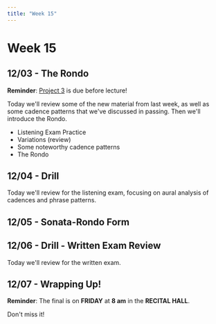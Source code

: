 ```yaml
---
title: "Week 15"
---
```


# Week 15

## 12/03 - The Rondo

**Reminder**: [Project 3](Project-3.pdf) is due before lecture!

Today we'll review some of the new material from last week, as
well as some cadence patterns that we've discussed in passing.
Then we'll introduce the Rondo.

* Listening Exam Practice
* Variations (review)
* Some noteworthy cadence patterns
* The Rondo

## 12/04 - Drill

Today we'll review for the listening exam, focusing on aural
analysis of cadences and phrase patterns.

## 12/05 - Sonata-Rondo Form

## 12/06 - Drill - Written Exam Review

Today we'll review for the written exam.

## 12/07 - Wrapping Up!

**Reminder**: The final is on **FRIDAY** at **8 am** in the **RECITAL HALL**.

Don't miss it!
